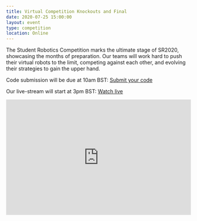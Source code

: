 ```yaml
---
title: Virtual Competition Knockouts and Final
date: 2020-07-25 15:00:00
layout: event
type: competition
location: Online
---
```


The Student Robotics Competition marks the ultimate stage of SR2020, showcasing the months of preparation. Our teams will work hard to push their virtual robots to the limit, competing against each other, and evolving their strategies to gain the upper hand.

Code submission will be due at 10am BST: [Submit your code](https://studentrobotics.org/code-submitter/)

Our live-stream will start at 3pm BST: [Watch live](https://youtu.be/xBPVqsb_Ydk)

<iframe width="100%" height="315" src="https://www.youtube.com/embed/xBPVqsb_Ydk" frameborder="0" allow="accelerometer; autoplay; encrypted-media; gyroscope; picture-in-picture" allowfullscreen></iframe>
